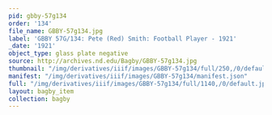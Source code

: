 ```yaml
---
pid: gbby-57g134
order: '134'
file_name: GBBY-57g134.jpg
label: 'GBBY 57G/134: Pete (Red) Smith: Football Player - 1921'
_date: '1921'
object_type: glass plate negative
source: http://archives.nd.edu/Bagby/GBBY-57g134.jpg
thumbnail: "/img/derivatives/iiif/images/GBBY-57g134/full/250,/0/default.jpg"
manifest: "/img/derivatives/iiif/images/GBBY-57g134/manifest.json"
full: "/img/derivatives/iiif/images/GBBY-57g134/full/1140,/0/default.jpg"
layout: bagby_item
collection: bagby
---
```

